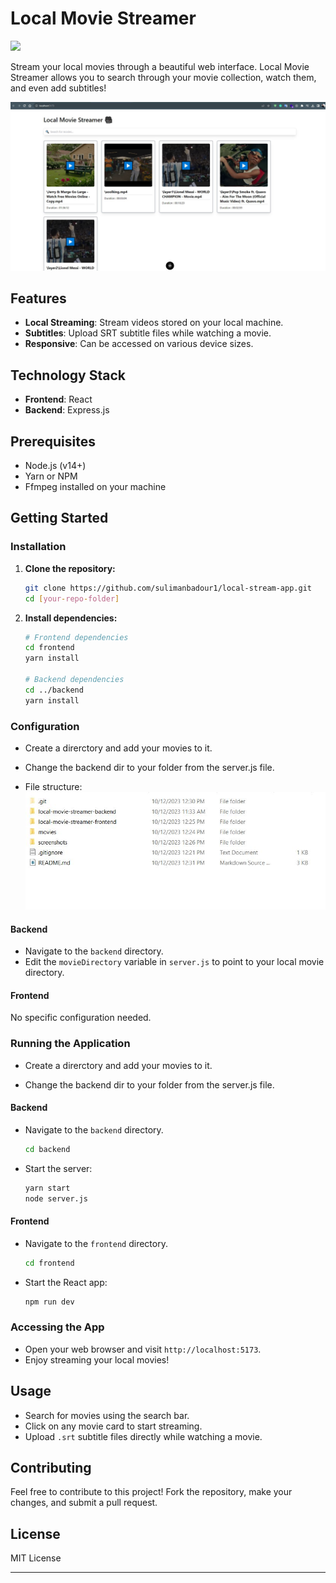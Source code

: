 # Local Movie Streamer

<img src="https://github.com/sulimanbadour1/local-stream-app/blob/main/screenshots/app.gif?raw=true" width="400px"/>

Stream your local movies through a beautiful web interface. Local Movie Streamer allows you to search through your movie collection, watch them, and even add subtitles!

![Demo Image](https://github.com/sulimanbadour1/local-stream-app/blob/main/screenshots/demo.JPG?raw=true)

## Features

- **Local Streaming**: Stream videos stored on your local machine.
- **Subtitles**: Upload SRT subtitle files while watching a movie.
- **Responsive**: Can be accessed on various device sizes.

## Technology Stack

- **Frontend**: React
- **Backend**: Express.js

## Prerequisites

- Node.js (v14+)
- Yarn or NPM
- Ffmpeg installed on your machine

## Getting Started

### Installation

1. **Clone the repository:**

   ```sh
   git clone https://github.com/sulimanbadour1/local-stream-app.git
   cd [your-repo-folder]
   ```

2. **Install dependencies:**

   ```sh
   # Frontend dependencies
   cd frontend
   yarn install

   # Backend dependencies
   cd ../backend
   yarn install
   ```

### Configuration

- Create a direrctory and add your movies to it.

- Change the backend dir to your folder from the server.js file.
- File structure:
  ![file struct Image](https://github.com/sulimanbadour1/local-stream-app/blob/main/screenshots/file_stru.JPG?raw=true)

#### Backend

- Navigate to the `backend` directory.
- Edit the `movieDirectory` variable in `server.js` to point to your local movie directory.

#### Frontend

No specific configuration needed.

### Running the Application

- Create a direrctory and add your movies to it.

- Change the backend dir to your folder from the server.js file.

#### Backend

- Navigate to the `backend` directory.

  ```sh
  cd backend
  ```

- Start the server:

  ```sh
  yarn start
  node server.js
  ```

#### Frontend

- Navigate to the `frontend` directory.

  ```sh
  cd frontend
  ```

- Start the React app:

  ```sh
  npm run dev
  ```

### Accessing the App

- Open your web browser and visit `http://localhost:5173`.
- Enjoy streaming your local movies!

## Usage

- Search for movies using the search bar.
- Click on any movie card to start streaming.
- Upload `.srt` subtitle files directly while watching a movie.

## Contributing

Feel free to contribute to this project! Fork the repository, make your changes, and submit a pull request.

## License

MIT License

---
